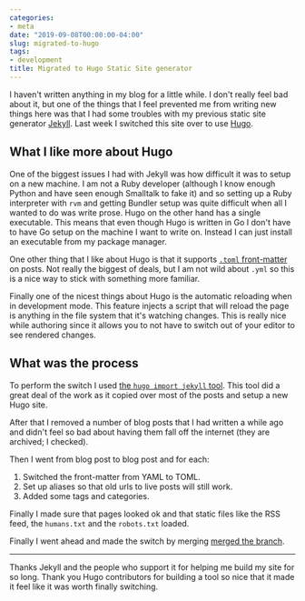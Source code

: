 ```yaml
---
categories:
- meta
date: "2019-09-08T00:00:00-04:00"
slug: migrated-to-hugo
tags:
- development
title: Migrated to Hugo Static Site generator
---
```



I haven't written anything in my blog for a little while.  I don't really feel
bad about it, but one of the things that I feel prevented me from writing new
things here was that I had some troubles with my previous static site generator
[Jekyll][JEKYLL]. Last week I switched this site over to use [Hugo][HUGO].

[JEKYLL]: https://jekyllrb.com/
[HUGO]:  https://gohugo.io/


## What I like more about Hugo

One of the biggest issues I had with Jekyll was how difficult it was to setup
on a new machine. I am not a Ruby developer (although I know enough Python and
have seen enough Smalltalk to fake it) and so setting up a Ruby interpreter
with `rvm` and getting Bundler setup was quite difficult when all I wanted to
do was write prose. Hugo on the other hand has a single executable. This means
that even though Hugo is written in Go I don't have to have Go setup on the
machine I want to write on. Instead I can just install an executable from my
package manager.

One other thing that I like about Hugo is that it supports [`.toml`
front-matter][TOML] on posts. Not really the biggest of deals, but I am not
wild about `.yml` so this is a nice way to stick with something more familiar.

Finally one of the nicest things about Hugo is the automatic reloading when in
development mode. This feature injects a script that will reload the page is
anything in the file system that it's watching changes. This is really nice
while authoring since it allows you to not have to switch out of your editor to
see rendered changes.

[TOML]: https://github.com/toml-lang/toml


## What was the process 

To perform the switch I used [the `hugo import jekyll`
tool](https://gohugo.io/commands/hugo_import_jekyll/). This tool did a great
deal of the work as it copied over most of the posts and setup a new Hugo site.

After that I removed a number of blog posts that I had written a while ago and
didn't feel so bad about having them fall off the internet (they are archived;
I checked).

Then I went from blog post to blog post and for each:

1. Switched the front-matter from YAML to TOML.
2. Set up aliases so that old urls to live posts will still work.
3. Added some tags and categories.

Finally I made sure that pages looked ok and that static files like the RSS
feed, the `humans.txt` and the `robots.txt` loaded.

Finally I went ahead and made the switch by merging [merged the
branch](https://github.com/hockeybuggy/hockeybuggy.com/pull/46).


------

Thanks Jekyll and the people who support it for helping me build my site for so
long. Thank you Hugo contributors for building a tool so nice that it made it
feel like it was worth finally switching.
